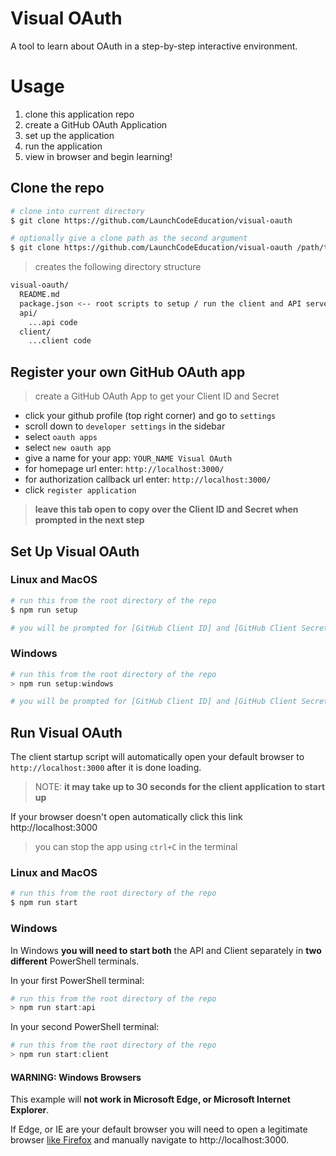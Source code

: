 # Visual OAuth

A tool to learn about OAuth in a step-by-step interactive environment.

# Usage

1. clone this application repo
2. create a GitHub OAuth Application
3. set up the application
4. run the application
5. view in browser and begin learning!

## Clone the repo

```sh
# clone into current directory
$ git clone https://github.com/LaunchCodeEducation/visual-oauth

# optionally give a clone path as the second argument
$ git clone https://github.com/LaunchCodeEducation/visual-oauth /path/to/cloned/repo
```

> creates the following directory structure

```sh
visual-oauth/
  README.md
  package.json <-- root scripts to setup / run the client and API servers
  api/
    ...api code
  client/
    ...client code
```

## Register your own GitHub OAuth app

> create a GitHub OAuth App to get your Client ID and Secret

- click your github profile (top right corner) and go to `settings`
- scroll down to `developer settings` in the sidebar
- select `oauth apps`
- select `new oauth app`
- give a name for your app: `YOUR_NAME Visual OAuth`
- for homepage url enter: `http://localhost:3000/`
- for authorization callback url enter: `http://localhost:3000/`
- click `register application`

> **leave this tab open to copy over the Client ID and Secret when prompted in the next step**

## Set Up Visual OAuth

### Linux and MacOS

```sh
# run this from the root directory of the repo
$ npm run setup

# you will be prompted for [GitHub Client ID] and [GitHub Client Secret] from when you registered your GitHub oauth app
```

### Windows

```powershell
# run this from the root directory of the repo
> npm run setup:windows

# you will be prompted for [GitHub Client ID] and [GitHub Client Secret] from when you registered your GitHub oauth app
```

## Run Visual OAuth

The client startup script will automatically open your default browser to `http://localhost:3000` after it is done loading.

> NOTE: **it may take up to 30 seconds for the client application to start up**

If your browser doesn't open automatically click this link http://localhost:3000

> you can stop the app using `ctrl+C` in the terminal

### Linux and MacOS

```sh
# run this from the root directory of the repo
$ npm run start
```

### Windows

In Windows **you will need to start both** the API and Client separately in **two different** PowerShell terminals.

In your first PowerShell terminal:

```powershell
# run this from the root directory of the repo
> npm run start:api
```

In your second PowerShell terminal:

```powershell
# run this from the root directory of the repo
> npm run start:client
```

#### WARNING: Windows Browsers

This example will **not work in Microsoft Edge, or Microsoft Internet Explorer**.

If Edge, or IE are your default browser you will need to open a legitimate browser [like Firefox](https://firefox.com) and manually navigate to http://localhost:3000.
